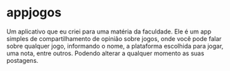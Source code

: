 # appjogos

Um aplicativo que eu criei para uma matéria da faculdade. Ele é um app simples de compartilhamento de opinião sobre jogos, onde você pode falar sobre qualquer jogo, informando o nome, a plataforma escolhida para jogar, uma nota, entre outros. Podendo alterar a qualquer momento as suas postagens.
